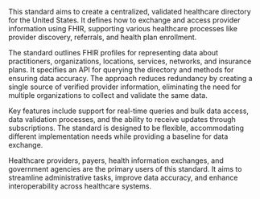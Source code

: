 This standard aims to create a centralized, validated healthcare directory for the United States. It defines how to exchange and access provider information using FHIR, supporting various healthcare processes like provider discovery, referrals, and health plan enrollment.

The standard outlines FHIR profiles for representing data about practitioners, organizations, locations, services, networks, and insurance plans. It specifies an API for querying the directory and methods for ensuring data accuracy. The approach reduces redundancy by creating a single source of verified provider information, eliminating the need for multiple organizations to collect and validate the same data.

Key features include support for real-time queries and bulk data access, data validation processes, and the ability to receive updates through subscriptions. The standard is designed to be flexible, accommodating different implementation needs while providing a baseline for data exchange.

Healthcare providers, payers, health information exchanges, and government agencies are the primary users of this standard. It aims to streamline administrative tasks, improve data accuracy, and enhance interoperability across healthcare systems.